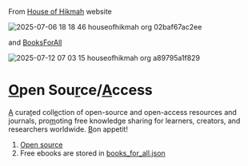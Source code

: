 From [House of Hikmah](https://houseofhikmah.org/#open-source) website

![2025-07-06 18 18 46 houseofhikmah org 02baf67ac2ee](https://github.com/user-attachments/assets/6d7a811e-7e3d-4acd-8bad-46ba1a13dc58)

and [BooksForAll](https://houseofhikmah.org/BooksForAll)

![2025-07-12 07 03 15 houseofhikmah org a89795a1f829](https://github.com/user-attachments/assets/b2e03de7-dd6d-42de-9f02-ff84082d9613)

<h1><a href="https://www.google.com/search?q=1.2%2B%28sqrt%281-%28sqrt%28x%5E2%2By%5E2%29%29%5E2%29+%2B+1+-+x%5E2-y%5E2%29+*+%28sin+%281808+*+%28x*8%2By%2F1%2B8%29%29%2B1%2F8%29+from+-1.8+to+1.8&sca_esv=9618b3d17554a7c1&sxsrf=ADLYWIIE_sU6sSQM6qB6AQVHCYxtinRqZA%3A1736052224096&ei=AA56Z8TCBaCUseMP8sm5wQ8&ved=0ahUKEwjEwoPB4t2KAxUgSmwGHfJkLvgQ4dUDCBA&uact=5&oq=1.2%2B%28sqrt%281-%28sqrt%28x%5E2%2By%5E2%29%29%5E2%29+%2B+1+-+x%5E2-y%5E2%29+*+%28sin+%281808+*+%28x*8%2By%2F1%2B8%29%29%2B1%2F8%29+from+-1.8+to+1.8&gs_lp=Egxnd3Mtd2l6LXNlcnAiXzEuMisoc3FydCgxLShzcXJ0KHheMit5XjIpKV4yKSArIDEgLSB4XjIteV4yKSAqIChzaW4gKDE4MDggKiAoeCo4K3kvMSs4KSkrMS84KSBmcm9tIC0xLjggdG8gMS44SMoPUJUHWOoLcAF4AJABAJgBUKABgQGqAQEyuAEDyAEA-AEBmAIAoAIAmAMAiAYBkgcAoAda&sclient=gws-wiz-serp">O</a>pen Sou<a href="https://images.yourstory.com/cs/wordpress/2017/08/Richard_Stallman-CC.jpg">r</a>ce/<a href="https://i0.wp.com/therealnews.com/wp-content/uploads/2023/01/GettyImages-160604909-scaled.jpg">A</a>ccess</h1>
<p><a href="https://upload.wikimedia.org/wikipedia/commons/c/c3/Alexandra_Elbakyan_at_the_barbershop_in_2021.jpg">A</a> cura<a href="https://media.wired.com/photos/59332d1f95879f6d0c00ad9e/master/w_1600,c_limit/berners-lee.jpg">t</a>ed coll<a href="https://usesthis.com/images/interviews/eric.s.raymond/portrait.jpg">e</a>ction of open-source and open-access resources and <a href="https://static01.nyt.com/images/2013/06/30/magazine/30wales1/mag-30Wales-t_CA0-superJumbo.jpg">j</a>ournals, pro<a href="https://www.ibiology.org/wp-content/uploads/2017/07/Michael_Eisen_HHMI.jpg">m</a>oting free knowledge sharing for learners, creators, and researchers worldwide. <a href="https://upload.wikimedia.org/wikipedia/commons/thumb/e/e8/Brewster_Kahle_at_the_Grand_Re-Opening_of_the_Public_Domain_%2846207808694%29_%28cropped%29.jpg/1920px-Brewster_Kahle_at_the_Grand_Re-Opening_of_the_Public_Domain_%2846207808694%29_%28cropped%29.jpg">B</a>on appetit!</p>

1. [Open source](https://github.com/FaizalZahid/open-source/tree/main/Open%20Source)
2. Free ebooks are stored in [books_for_all.json](https://github.com/FaizalZahid/open-source/blob/main/books_for_all.json)
